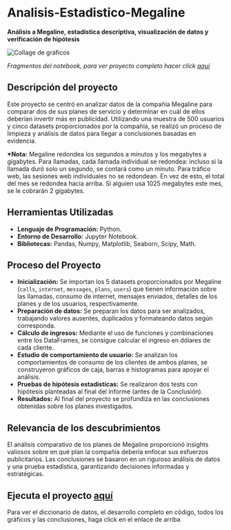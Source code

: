 # Analisis-Estadistico-Megaline
__Análisis a Megaline, estadística descriptiva, visualización de datos y verificación de hipótesis__

<image src="https://github.com/BastianLQ/Analisis-Estadistico-Megaline/blob/main/N4.jpg" alt="Collage de gráficos">

_Fragmentos del notebook, para ver proyecto completo hacer click [aquí](https://portfoliodabastianlopez.on.drv.tw/Portafolio/An%C3%A1lisis%20Estad%C3%ADstico%20Megaline.html)_

## Descripción del proyecto
Este proyecto se centró en analizar datos de la compañía Megaline para comparar dos de sus planes de servicio y determinar en cuál de ellos deberían invertir más en publicidad. Utilizando una muestra de 500 usuarios y cinco datasets proporcionados por la compañía, se realizó un proceso de limpieza y análisis de datos para llegar a conclusiones basadas en evidencia.

__*Nota:__ Megaline redondea los segundos a minutos y los megabytes a gigabytes. Para llamadas, cada llamada individual se redondea: incluso si la llamada duró solo un segundo, se contará como un minuto. Para tráfico web, las sesiones web individuales no se redondean. En vez de esto, el total del mes se redondea hacia arriba. Si alguien usa 1025 megabytes este mes, se le cobrarán 2 gigabytes.
  
## Herramientas Utilizadas
- __Lenguaje de Programación:__ Python.
- __Entorno de Desarrollo:__ Jupyter Notebook.
- __Bibliotecas:__ Pandas, Numpy, Matplotlib, Seaborn, Scipy, Math.
  
## Proceso del Proyecto
- __Inicialización:__ Se importan los 5 datasets proporcionados por Megaline (`calls`, `internet`, `messages`, `plans`, `users`) que tienen información sobre las llamadas, consumo de internet, mensajes enviados, detalles de los planes y de los usuarios, respectivamente.
- __Preparación de datos:__  Se preparan los datos para ser analizados, trabajando valores ausentes, duplicados y formateando datos según corresponda.
- __Cálculo de ingresos:__ Mediante el uso de funciones y combinaciones entre los DataFrames, se consigue calcular el ingreso en dólares de cada cliente.
- __Estudio de comportamiento de usuario:__ Se analizan los comportamientos de consumo de los clientes de ambos planes, se construyeron gráficos de caja, barras e histogramas para apoyar el análisis.
- __Pruebas de hipótesis estadísticas:__ Se realizaron dos tests con hipótesis planteadas al final del informe (antes de la Conclusión).
- __Resultados:__ Al final del proyecto se profundiza en las conclusiones obtenidas sobre los planes investigados.
  
## Relevancia de los descubrimientos
El análisis comparativo de los planes de Megaline proporcionó insights valiosos sobre en qué plan la compañía debería enfocar sus esfuerzos publicitarios. Las conclusiones se basaron en un riguroso análisis de datos y una prueba estadística, garantizando decisiones informadas y estratégicas.

## Ejecuta el proyecto [aquí](https://portfoliodabastianlopez.on.drv.tw/Portafolio/An%C3%A1lisis%20Estad%C3%ADstico%20Megaline.html)
Para ver el diccionario de datos, el desarrollo completo en código, todos los gráficos y las conclusiones, haga click en el enlace de arriba
